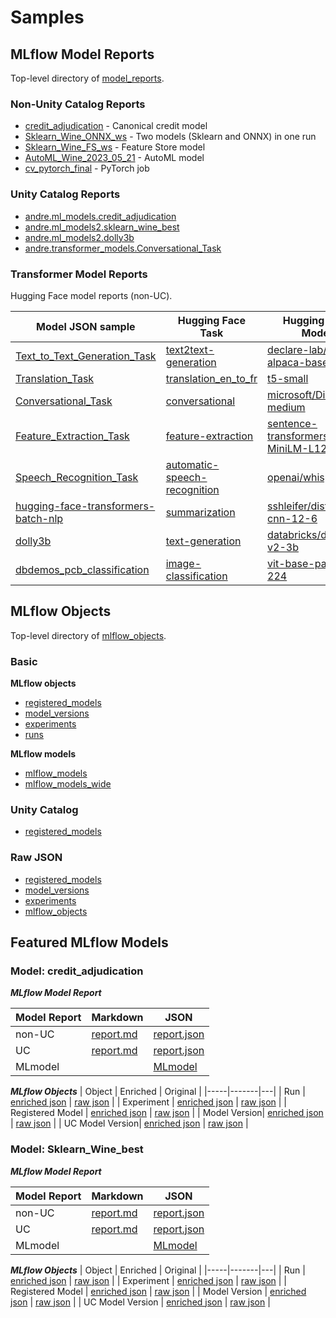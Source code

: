 # Samples

## MLflow Model Reports

Top-level directory of [model_reports](model_reports).

### Non-Unity Catalog Reports

* [credit_adjudication](model_reports/credit_adjudication) - Canonical credit model
* [Sklearn_Wine_ONNX_ws](model_reports/Sklearn_Wine_ONNX_ws) - Two models (Sklearn and ONNX) in one run
* [Sklearn_Wine_FS_ws](model_reports/Sklearn_Wine_FS_ws) - Feature Store model
* [AutoML_Wine_2023_05_21](model_reports/AutoML_Wine_2023_05_21) - AutoML model
* [cv_pytorch_final](model_reports/cv_pytorch_final) - PyTorch job


### Unity Catalog Reports

* [andre.ml_models.credit_adjudication](model_reports/credit_adjudication)
* [andre.ml_models2.sklearn_wine_best](model_reports/sklearn_wine_best/uc)
* [andre.ml_models2.dolly3b](model_reports/unity_catalog/dolly3b)
* [andre.transformer_models.Conversational_Task](model_reports/transformers/Conversational_Task/uc)

### Transformer Model Reports

Hugging Face model reports (non-UC).

| Model JSON sample | Hugging Face Task | Hugging Face Model | Model GB|
|-----|-----|-------|---|
| [Text_to_Text_Generation_Task](model_reports/transformers/Text_to_Text_Generation_Task) | [text2text-generation](https://huggingface.co/tasks/text-generation) | [declare-lab/flan-alpaca-base](https://huggingface.co/declare-lab/flan-alpaca-base) | 1.092 |
| [Translation_Task](model_reports/transformers/Translation_Task) | [translation_en_to_fr](https://huggingface.co/tasks/translation) | [t5-small](https://huggingface.co/t5-small) |  0.245 |
| [Conversational_Task](model_reports/transformers/Conversational_Task) | [conversational](https://huggingface.co/tasks/conversational) | [microsoft/DialoGPT-medium](https://huggingface.co/microsoft/DialoGPT-medium) | 1.654 |
| [Feature_Extraction_Task](model_reports/transformers/Feature_Extraction_Task) | [feature-extraction](https://huggingface.co/tasks/feature-extraction) | [sentence-transformers/all-MiniLM-L12-v2](https://huggingface.co/sentence-transformers/all-MiniLM-L12-v2) | 0.134 |
| [Speech_Recognition_Task](model_reports/transformers/Speech_Recognition_Task) | [automatic-speech-recognition](https://huggingface.co/tasks/automatic-speech-recognition) | [openai/whisper-tiny](https://huggingface.co/openai/whisper-tiny) |  0.154 |
| [hugging-face-transformers-batch-nlp](model_reports/transformers/hugging-face-transformers-batch-nlp) | [summarization](https://huggingface.co/tasks/summarization) | [sshleifer/distilbart-cnn-12-6](https://huggingface.co/sshleifer/distilbart-cnn-12-6) | 1.636 |
| [dolly3b](model_reports/transformers/dolly3b) | [text-generation](https://huggingface.co/tasks/text-generation) | [databricks/dolly-v2-3b](https://huggingface.co/databricks/dolly-v2-3b) |  11.239 |
| [dbdemos_pcb_classification](dbdemos_pcb_classification) | [image-classification](https://huggingface.co/tasks/image-classification) | [vit-base-patch16-224](https://huggingface.co/google/vit-base-patch16-224) | .343 |


## MLflow Objects

Top-level directory of [mlflow_objects](mlflow_objects).

### Basic

**MLflow objects**
* [registered_models](mlflow_objects/registered_models)
* [model_versions](mlflow_objects/model_versions)
* [experiments](mlflow_objects/experiments)
* [runs](mlflow_objects/runs)

**MLflow models**
* [mlflow_models](mlflow_objects/mlflow_models)
* [mlflow_models_wide](mlflow_objects/mlflow_models_wide)

### Unity Catalog

* [registered_models](mlflow_objects/registered_models/uc/Sklearn_Wine_best.json)


### Raw JSON

* [registered_models](mlflow_objects/registered_models/raw)
* [model_versions](mlflow_objects/model_versions/raw)
* [experiments](mlflow_objects/experiments/raw)
* [mlflow_objects](mlflow_objects/runs/raw)


## Featured MLflow Models

### Model: credit_adjudication 

_**MLflow Model Report**_

| Model Report | Markdown | JSON |
|-----|-------|---|
| non-UC| [report.md](model_reports/credit_adjudication/report.md) | [report.json](model_reports/credit_adjudication/report.json) |
| UC | [report.md](model_reports/credit_adjudication/uc/report.md) | [report.json](model_reports/credit_adjudication/uc/report.json) |
| MLmodel | | [MLmodel](model_reports/credit_adjudication/MLmodel) |


_**MLflow Objects**_
| Object | Enriched | Original |
|-----|-------|---|
| Run | [enriched json](mlflow_objects/runs/credit_adjudication/run.json) | [raw json](mlflow_objects/runs/credit_adjudication/run_raw.json) |
| Experiment | [enriched json](mlflow_objects/experiments/credit_adjudication.json) | [raw json](mlflow_objects/experiments/raw/credit_adjudication.json) |
| Registered Model | [enriched json](mlflow_objects/registered_models/credit_adjudication.json) | [raw json](mlflow_objects/registered_models/raw/credit_adjudication.json) |
| Model Version| [enriched json](mlflow_objects/model_versions/credit_adjudication.json) | [raw json](mlflow_objects/model_versions/raw/credit_adjudication.json) |
| UC Model Version| [enriched json](mlflow_objects/model_versions/uc/credit_adjudication.json) | [raw json](mlflow_objects/model_versions/raw/uc_credit_adjudication.json) |


### Model: Sklearn_Wine_best

_**MLflow Model Report**_

| Model Report | Markdown | JSON |
|-----|-------|---|
| non-UC| [report.md](model_reports/Sklearn_Wine_best/report.md) | [report.json](model_reports/Sklearn_Wine_best/report.json) |
| UC | [report.md](model_reports/Sklearn_Wine_best/uc/report.md) | [report.json](model_reports/Sklearn_Wine_best/uc/report.json) |
| MLmodel | | [MLmodel](mlflow_objects/runs/Sklearn_Wine_best/MLmodel) |

_**MLflow Objects**_
| Object | Enriched | Original |
|-----|-------|---|
| Run | [enriched json](mlflow_objects/runs/Sklearn_Wine_best/run.json) | [raw json](mlflow_objects/runs/Sklearn_Wine_best/run_raw.json) |
| Experiment | [enriched json](mlflow_objects/experiments/Sklearn_Wine_best.json) | [raw json](mlflow_objects/experiments/raw/Sklearn_Wine_best.json) |
| Registered Model | [enriched json](mlflow_objects/registered_models/Sklearn_Wine_best.json) | [raw json](mlflow_objects/registered_models/raw/Sklearn_Wine_best.json) |
| Model Version | [enriched json](mlflow_objects/model_versions/Sklearn_Wine_best/model_version.json) | [raw json](mlflow_objects/model_versions/Sklearn_Wine_best/raw/model_version.json) |
| UC Model Version | [enriched json](mlflow_objects/model_versions/Sklearn_Wine_best/uc_model_version.json) | [raw json](mlflow_objects/model_versions/Sklearn_Wine_best/raw/uc_model_version.json) |

